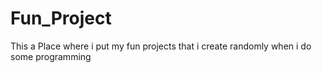 # Fun_Project
This a Place where i put my fun projects that i create randomly when i do some programming
